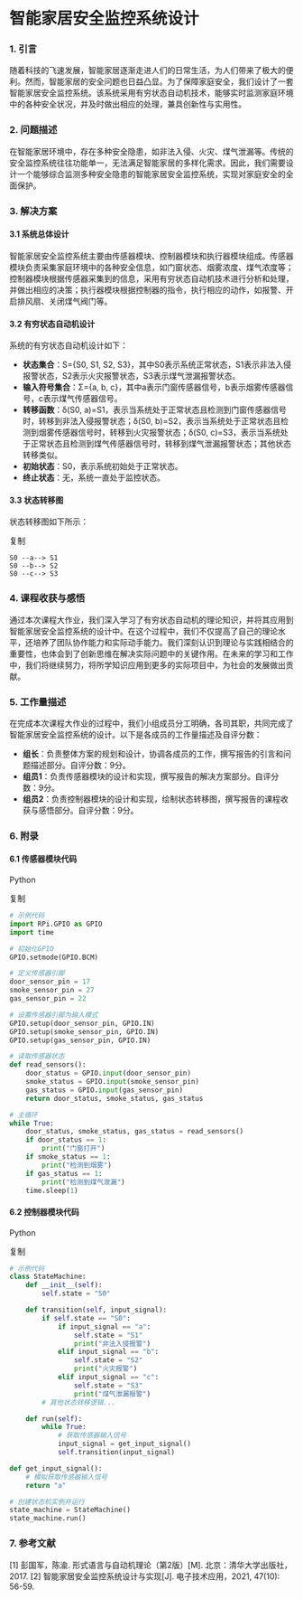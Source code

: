 # 智能家居安全监控系统设计

### 1. 引言

随着科技的飞速发展，智能家居逐渐走进人们的日常生活，为人们带来了极大的便利。然而，智能家居的安全问题也日益凸显。为了保障家庭安全，我们设计了一套智能家居安全监控系统。该系统采用有穷状态自动机技术，能够实时监测家庭环境中的各种安全状况，并及时做出相应的处理，兼具创新性与实用性。

### 2. 问题描述

在智能家居环境中，存在多种安全隐患，如非法入侵、火灾、煤气泄漏等。传统的安全监控系统往往功能单一，无法满足智能家居的多样化需求。因此，我们需要设计一个能够综合监测多种安全隐患的智能家居安全监控系统，实现对家庭安全的全面保护。

### 3. 解决方案

#### 3.1 系统总体设计

智能家居安全监控系统主要由传感器模块、控制器模块和执行器模块组成。传感器模块负责采集家庭环境中的各种安全信息，如门窗状态、烟雾浓度、煤气浓度等；控制器模块根据传感器采集到的信息，采用有穷状态自动机技术进行分析和处理，并做出相应的决策；执行器模块根据控制器的指令，执行相应的动作，如报警、开启排风扇、关闭煤气阀门等。

#### 3.2 有穷状态自动机设计

系统的有穷状态自动机设计如下：

- **状态集合**：S={S0, S1, S2, S3}，其中S0表示系统正常状态，S1表示非法入侵报警状态，S2表示火灾报警状态，S3表示煤气泄漏报警状态。
- **输入符号集合**：Σ={a, b, c}，其中a表示门窗传感器信号，b表示烟雾传感器信号，c表示煤气传感器信号。
- **转移函数**：δ(S0, a)=S1，表示当系统处于正常状态且检测到门窗传感器信号时，转移到非法入侵报警状态；δ(S0, b)=S2，表示当系统处于正常状态且检测到烟雾传感器信号时，转移到火灾报警状态；δ(S0, c)=S3，表示当系统处于正常状态且检测到煤气传感器信号时，转移到煤气泄漏报警状态；其他状态转移类似。
- **初始状态**：S0，表示系统初始处于正常状态。
- **终止状态**：无，系统一直处于监控状态。

#### 3.3 状态转移图

状态转移图如下所示：



复制

```
S0 --a--> S1
S0 --b--> S2
S0 --c--> S3
```

### 4. 课程收获与感悟

通过本次课程大作业，我们深入学习了有穷状态自动机的理论知识，并将其应用到智能家居安全监控系统的设计中。在这个过程中，我们不仅提高了自己的理论水平，还培养了团队协作能力和实际动手能力。我们深刻认识到理论与实践相结合的重要性，也体会到了创新思维在解决实际问题中的关键作用。在未来的学习和工作中，我们将继续努力，将所学知识应用到更多的实际项目中，为社会的发展做出贡献。

### 5. 工作量描述

在完成本次课程大作业的过程中，我们小组成员分工明确，各司其职，共同完成了智能家居安全监控系统的设计。以下是各成员的工作量描述及自评分数：

- **组长**：负责整体方案的规划和设计，协调各成员的工作，撰写报告的引言和问题描述部分。自评分数：9分。
- **组员1**：负责传感器模块的设计和实现，撰写报告的解决方案部分。自评分数：9分。
- **组员2**：负责控制器模块的设计和实现，绘制状态转移图，撰写报告的课程收获与感悟部分。自评分数：9分。

### 6. 附录

#### 6.1 传感器模块代码

Python

复制

```python
# 示例代码
import RPi.GPIO as GPIO
import time

# 初始化GPIO
GPIO.setmode(GPIO.BCM)

# 定义传感器引脚
door_sensor_pin = 17
smoke_sensor_pin = 27
gas_sensor_pin = 22

# 设置传感器引脚为输入模式
GPIO.setup(door_sensor_pin, GPIO.IN)
GPIO.setup(smoke_sensor_pin, GPIO.IN)
GPIO.setup(gas_sensor_pin, GPIO.IN)

# 读取传感器状态
def read_sensors():
    door_status = GPIO.input(door_sensor_pin)
    smoke_status = GPIO.input(smoke_sensor_pin)
    gas_status = GPIO.input(gas_sensor_pin)
    return door_status, smoke_status, gas_status

# 主循环
while True:
    door_status, smoke_status, gas_status = read_sensors()
    if door_status == 1:
        print("门窗打开")
    if smoke_status == 1:
        print("检测到烟雾")
    if gas_status == 1:
        print("检测到煤气泄漏")
    time.sleep(1)
```

#### 6.2 控制器模块代码

Python

复制

```python
# 示例代码
class StateMachine:
    def __init__(self):
        self.state = "S0"

    def transition(self, input_signal):
        if self.state == "S0":
            if input_signal == "a":
                self.state = "S1"
                print("非法入侵报警")
            elif input_signal == "b":
                self.state = "S2"
                print("火灾报警")
            elif input_signal == "c":
                self.state = "S3"
                print("煤气泄漏报警")
        # 其他状态转移逻辑...

    def run(self):
        while True:
            # 获取传感器输入信号
            input_signal = get_input_signal()
            self.transition(input_signal)

def get_input_signal():
    # 模拟获取传感器输入信号
    return "a"

# 创建状态机实例并运行
state_machine = StateMachine()
state_machine.run()
```

### 7. 参考文献

[1] 彭国军，陈渝. 形式语言与自动机理论（第2版）[M]. 北京：清华大学出版社，2017. [2] 智能家居安全监控系统设计与实现[J]. 电子技术应用，2021, 47(10): 56-59.